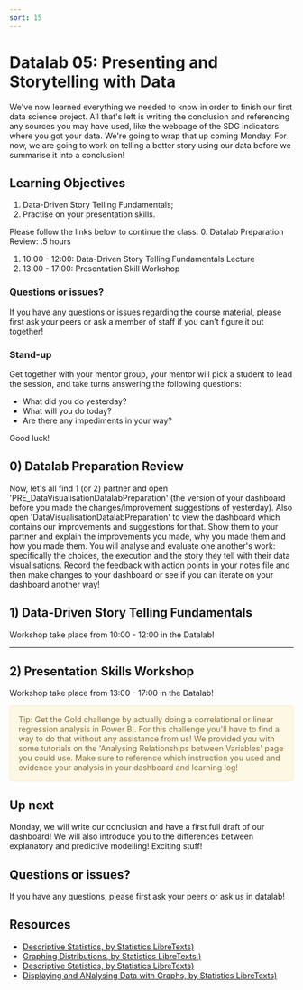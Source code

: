```yaml
---
sort: 15
---
```


# Datalab 05: Presenting and Storytelling with Data

We've now learned everything we needed to know in order to finish our first data science project. All that's left is writing the conclusion and referencing any sources you may have used, like the webpage of the SDG indicators where you got your data. We're going to wrap that up coming Monday. For now, we are going to work on telling a better story using our data before we summarise it into a conclusion! 

## Learning Objectives
1. Data-Driven Story Telling Fundamentals;
2. Practise on your presentation skills.

Please follow the links below to continue the class:
0. Datalab Preparation Review: .5 hours
1. 10:00 - 12:00: Data-Driven Story Telling Fundamentals Lecture
2. 13:00 - 17:00: Presentation Skill Workshop

### Questions or issues?
If you have any questions or issues regarding the course material, please first ask your peers or ask a member of staff if you can't figure it out together!

### Stand-up
Get together with your mentor group, your mentor will pick a student to lead the session, and take turns answering the following questions:
- What did you do yesterday?
- What will you do today?
- Are there any impediments in your way?

Good luck!

## 0) Datalab Preparation Review
Now, let's all find 1 (or 2) partner and open 'PRE_DataVisualisationDatalabPreparation' (the version of your dashboard before you made the changes/improvement suggestions of yesterday). Also open 'DataVisualisationDatalabPreparation' to view the dashboard which contains our improvements and suggestions for that. Show them to your partner and explain the improvements you made, why you made them and how you made them. You will analyse and evaluate one another's work: specifically the choices, the execution and the story they tell with their data visualisations. Record the feedback with action points in your notes file and then make changes to your dashboard or see if you can iterate on your dashboard another way!


## 1) Data-Driven Story Telling Fundamentals
Workshop take place from 10:00 - 12:00 in the Datalab!

***

## 2) Presentation Skills Workshop
Workshop take place from 13:00 - 17:00 in the Datalab!


<div style="padding: 15px; border: 1px solid transparent; border-color: transparent; margin-bottom: 20px; border-radius: 4px; color: #8a6d3b;; background-color: #fcf8e3; border-color: #faebcc;">
Tip: Get the Gold challenge by actually doing a correlational or linear regression analysis in Power BI. For this challenge you'll have to find a way to do that without any assistance from us! We provided you with some tutorials on the 'Analysing Relationships between Variables' page you could use. Make sure to reference which instruction you used and evidence your analysis in your dashboard and learning log!
</div>


## Up next
Monday, we will write our conclusion and have a first full draft of our dashboard! We will also introduce you to the differences between explanatory and predictive modelling! Exciting stuff!


## Questions or issues?
If you have any questions, please first ask your peers or ask us in datalab!

## Resources
- [Descriptive Statistics, by Statistics LibreTexts)](https://statics.teams.cdn.office.net/evergreen-assets/safelinks/1/atp-safelinks.html?url=https%3A%2F%2Fstats.libretexts.org%2FBookshelves%2FIntroductory_Statistics%2FBook%253A_Introductory_Statistics_(OpenStax)%2F02%253A_Descriptive_Statistics)
- [Graphing Distributions, by Statistics LibreTexts.)](https://statics.teams.cdn.office.net/evergreen-assets/safelinks/1/atp-safelinks.html?url=https%3A%2F%2Fstats.libretexts.org%2FBookshelves%2FIntroductory_Statistics%2FBook%253A_Introductory_Statistics_(Lane)%2F02%253A_Graphing_Distributions)
-  [Descriptive Statistics, by Statistics LibreTexts)](https://statics.teams.cdn.office.net/evergreen-assets/safelinks/1/atp-safelinks.html?url=https%3A%2F%2Fstats.libretexts.org%2FBookshelves%2FIntroductory_Statistics%2FBook%253A_Introductory_Statistics_(Shafer_and_Zhang)%2F02%253A_Descriptive_Statistics)
 - [Displaying and ANalysing Data with Graphs, by Statistics LibreTexts)](https://statics.teams.cdn.office.net/evergreen-assets/safelinks/1/atp-safelinks.html?url=https%3A%2F%2Fstats.libretexts.org%2FBookshelves%2FIntroductory_Statistics%2FBook%253A_Inferential_Statistics_and_Probability_-_A_Holistic_Approach_(Geraghty)%2F02%253A_Displaying_and_Analyzing_Data_with_Graphs)
